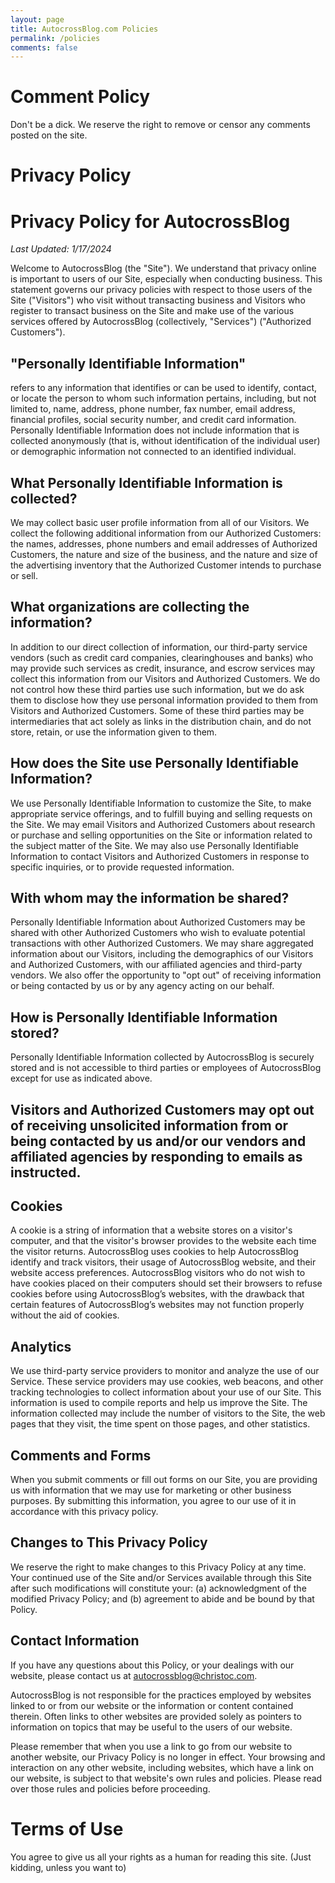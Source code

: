 ```yaml
---
layout: page
title: AutocrossBlog.com Policies
permalink: /policies
comments: false
---
```

# Comment Policy
Don't be a dick. We reserve the right to remove or censor any comments posted on the site. 

# Privacy Policy
# Privacy Policy for AutocrossBlog

_Last Updated: 1/17/2024_

Welcome to AutocrossBlog (the "Site"). We understand that privacy online is important to users of our Site, especially when conducting business. This statement governs our privacy policies with respect to those users of the Site ("Visitors") who visit without transacting business and Visitors who register to transact business on the Site and make use of the various services offered by AutocrossBlog (collectively, "Services") ("Authorized Customers").

## "Personally Identifiable Information"
refers to any information that identifies or can be used to identify, contact, or locate the person to whom such information pertains, including, but not limited to, name, address, phone number, fax number, email address, financial profiles, social security number, and credit card information. Personally Identifiable Information does not include information that is collected anonymously (that is, without identification of the individual user) or demographic information not connected to an identified individual.

## What Personally Identifiable Information is collected?
We may collect basic user profile information from all of our Visitors. We collect the following additional information from our Authorized Customers: the names, addresses, phone numbers and email addresses of Authorized Customers, the nature and size of the business, and the nature and size of the advertising inventory that the Authorized Customer intends to purchase or sell.

## What organizations are collecting the information?
In addition to our direct collection of information, our third-party service vendors (such as credit card companies, clearinghouses and banks) who may provide such services as credit, insurance, and escrow services may collect this information from our Visitors and Authorized Customers. We do not control how these third parties use such information, but we do ask them to disclose how they use personal information provided to them from Visitors and Authorized Customers. Some of these third parties may be intermediaries that act solely as links in the distribution chain, and do not store, retain, or use the information given to them.

## How does the Site use Personally Identifiable Information?
We use Personally Identifiable Information to customize the Site, to make appropriate service offerings, and to fulfill buying and selling requests on the Site. We may email Visitors and Authorized Customers about research or purchase and selling opportunities on the Site or information related to the subject matter of the Site. We may also use Personally Identifiable Information to contact Visitors and Authorized Customers in response to specific inquiries, or to provide requested information.

## With whom may the information be shared?
Personally Identifiable Information about Authorized Customers may be shared with other Authorized Customers who wish to evaluate potential transactions with other Authorized Customers. We may share aggregated information about our Visitors, including the demographics of our Visitors and Authorized Customers, with our affiliated agencies and third-party vendors. We also offer the opportunity to "opt out" of receiving information or being contacted by us or by any agency acting on our behalf.

## How is Personally Identifiable Information stored?
Personally Identifiable Information collected by AutocrossBlog is securely stored and is not accessible to third parties or employees of AutocrossBlog except for use as indicated above.

## Visitors and Authorized Customers may opt out of receiving unsolicited information from or being contacted by us and/or our vendors and affiliated agencies by responding to emails as instructed.

## Cookies
A cookie is a string of information that a website stores on a visitor's computer, and that the visitor's browser provides to the website each time the visitor returns. AutocrossBlog uses cookies to help AutocrossBlog identify and track visitors, their usage of AutocrossBlog website, and their website access preferences. AutocrossBlog visitors who do not wish to have cookies placed on their computers should set their browsers to refuse cookies before using AutocrossBlog’s websites, with the drawback that certain features of AutocrossBlog’s websites may not function properly without the aid of cookies.

## Analytics
We use third-party service providers to monitor and analyze the use of our Service. These service providers may use cookies, web beacons, and other tracking technologies to collect information about your use of our Site. This information is used to compile reports and help us improve the Site. The information collected may include the number of visitors to the Site, the web pages that they visit, the time spent on those pages, and other statistics.

## Comments and Forms
When you submit comments or fill out forms on our Site, you are providing us with information that we may use for marketing or other business purposes. By submitting this information, you agree to our use of it in accordance with this privacy policy.

## Changes to This Privacy Policy
We reserve the right to make changes to this Privacy Policy at any time. Your continued use of the Site and/or Services available through this Site after such modifications will constitute your: (a) acknowledgment of the modified Privacy Policy; and (b) agreement to abide and be bound by that Policy.

## Contact Information
If you have any questions about this Policy, or your dealings with our website, please contact us at autocrossblog@christoc.com.

AutocrossBlog is not responsible for the practices employed by websites linked to or from our website or the information or content contained therein. Often links to other websites are provided solely as pointers to information on topics that may be useful to the users of our website.

Please remember that when you use a link to go from our website to another website, our Privacy Policy is no longer in effect. Your browsing and interaction on any other website, including websites, which have a link on our website, is subject to that website's own rules and policies. Please read over those rules and policies before proceeding.


# Terms of Use
You agree to give us all your rights as a human for reading this site. (Just kidding, unless you want to)